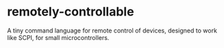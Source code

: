 # remotely-controllable
A tiny command language for remote control of devices, designed to work like SCPI, for small microcontrollers.
